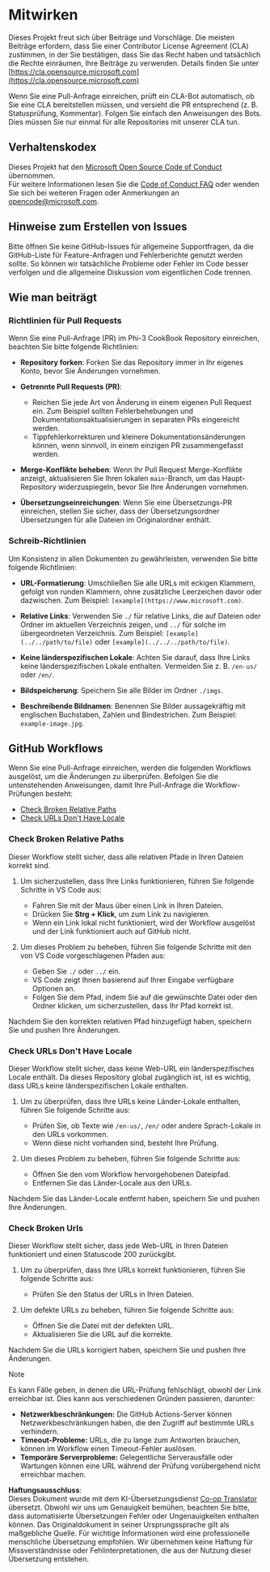 <!--
CO_OP_TRANSLATOR_METADATA:
{
  "original_hash": "90d0d072cf26ccc1f271a580d3e45d70",
  "translation_date": "2025-07-16T14:35:36+00:00",
  "source_file": "CONTRIBUTING.md",
  "language_code": "de"
}
-->
# Mitwirken

Dieses Projekt freut sich über Beiträge und Vorschläge. Die meisten Beiträge erfordern, dass Sie einer Contributor License Agreement (CLA) zustimmen, in der Sie bestätigen, dass Sie das Recht haben und tatsächlich die Rechte einräumen, Ihre Beiträge zu verwenden. Details finden Sie unter [https://cla.opensource.microsoft.com](https://cla.opensource.microsoft.com)

Wenn Sie eine Pull-Anfrage einreichen, prüft ein CLA-Bot automatisch, ob Sie eine CLA bereitstellen müssen, und versieht die PR entsprechend (z. B. Statusprüfung, Kommentar). Folgen Sie einfach den Anweisungen des Bots. Dies müssen Sie nur einmal für alle Repositories mit unserer CLA tun.

## Verhaltenskodex

Dieses Projekt hat den [Microsoft Open Source Code of Conduct](https://opensource.microsoft.com/codeofconduct/) übernommen.  
Für weitere Informationen lesen Sie die [Code of Conduct FAQ](https://opensource.microsoft.com/codeofconduct/faq/) oder wenden Sie sich bei weiteren Fragen oder Anmerkungen an [opencode@microsoft.com](mailto:opencode@microsoft.com).

## Hinweise zum Erstellen von Issues

Bitte öffnen Sie keine GitHub-Issues für allgemeine Supportfragen, da die GitHub-Liste für Feature-Anfragen und Fehlerberichte genutzt werden sollte. So können wir tatsächliche Probleme oder Fehler im Code besser verfolgen und die allgemeine Diskussion vom eigentlichen Code trennen.

## Wie man beiträgt

### Richtlinien für Pull Requests

Wenn Sie eine Pull-Anfrage (PR) im Phi-3 CookBook Repository einreichen, beachten Sie bitte folgende Richtlinien:

- **Repository forken**: Forken Sie das Repository immer in Ihr eigenes Konto, bevor Sie Änderungen vornehmen.

- **Getrennte Pull Requests (PR)**:
  - Reichen Sie jede Art von Änderung in einem eigenen Pull Request ein. Zum Beispiel sollten Fehlerbehebungen und Dokumentationsaktualisierungen in separaten PRs eingereicht werden.
  - Tippfehlerkorrekturen und kleinere Dokumentationsänderungen können, wenn sinnvoll, in einem einzigen PR zusammengefasst werden.

- **Merge-Konflikte beheben**: Wenn Ihr Pull Request Merge-Konflikte anzeigt, aktualisieren Sie Ihren lokalen `main`-Branch, um das Haupt-Repository widerzuspiegeln, bevor Sie Ihre Änderungen vornehmen.

- **Übersetzungseinreichungen**: Wenn Sie eine Übersetzungs-PR einreichen, stellen Sie sicher, dass der Übersetzungsordner Übersetzungen für alle Dateien im Originalordner enthält.

### Schreib-Richtlinien

Um Konsistenz in allen Dokumenten zu gewährleisten, verwenden Sie bitte folgende Richtlinien:

- **URL-Formatierung**: Umschließen Sie alle URLs mit eckigen Klammern, gefolgt von runden Klammern, ohne zusätzliche Leerzeichen davor oder dazwischen. Zum Beispiel: `[example](https://www.microsoft.com)`.

- **Relative Links**: Verwenden Sie `./` für relative Links, die auf Dateien oder Ordner im aktuellen Verzeichnis zeigen, und `../` für solche im übergeordneten Verzeichnis. Zum Beispiel: `[example](../../path/to/file)` oder `[example](../../../path/to/file)`.

- **Keine länderspezifischen Lokale**: Achten Sie darauf, dass Ihre Links keine länderspezifischen Lokale enthalten. Vermeiden Sie z. B. `/en-us/` oder `/en/`.

- **Bildspeicherung**: Speichern Sie alle Bilder im Ordner `./imgs`.

- **Beschreibende Bildnamen**: Benennen Sie Bilder aussagekräftig mit englischen Buchstaben, Zahlen und Bindestrichen. Zum Beispiel: `example-image.jpg`.

## GitHub Workflows

Wenn Sie eine Pull-Anfrage einreichen, werden die folgenden Workflows ausgelöst, um die Änderungen zu überprüfen. Befolgen Sie die untenstehenden Anweisungen, damit Ihre Pull-Anfrage die Workflow-Prüfungen besteht:

- [Check Broken Relative Paths](../..)  
- [Check URLs Don't Have Locale](../..)

### Check Broken Relative Paths

Dieser Workflow stellt sicher, dass alle relativen Pfade in Ihren Dateien korrekt sind.

1. Um sicherzustellen, dass Ihre Links funktionieren, führen Sie folgende Schritte in VS Code aus:  
    - Fahren Sie mit der Maus über einen Link in Ihren Dateien.  
    - Drücken Sie **Strg + Klick**, um zum Link zu navigieren.  
    - Wenn ein Link lokal nicht funktioniert, wird der Workflow ausgelöst und der Link funktioniert auch auf GitHub nicht.

1. Um dieses Problem zu beheben, führen Sie folgende Schritte mit den von VS Code vorgeschlagenen Pfaden aus:  
    - Geben Sie `./` oder `../` ein.  
    - VS Code zeigt Ihnen basierend auf Ihrer Eingabe verfügbare Optionen an.  
    - Folgen Sie dem Pfad, indem Sie auf die gewünschte Datei oder den Ordner klicken, um sicherzustellen, dass Ihr Pfad korrekt ist.

Nachdem Sie den korrekten relativen Pfad hinzugefügt haben, speichern Sie und pushen Ihre Änderungen.

### Check URLs Don't Have Locale

Dieser Workflow stellt sicher, dass keine Web-URL ein länderspezifisches Locale enthält. Da dieses Repository global zugänglich ist, ist es wichtig, dass URLs keine länderspezifischen Lokale enthalten.

1. Um zu überprüfen, dass Ihre URLs keine Länder-Lokale enthalten, führen Sie folgende Schritte aus:

    - Prüfen Sie, ob Texte wie `/en-us/`, `/en/` oder andere Sprach-Lokale in den URLs vorkommen.  
    - Wenn diese nicht vorhanden sind, besteht Ihre Prüfung.

1. Um dieses Problem zu beheben, führen Sie folgende Schritte aus:  
    - Öffnen Sie den vom Workflow hervorgehobenen Dateipfad.  
    - Entfernen Sie das Länder-Locale aus den URLs.

Nachdem Sie das Länder-Locale entfernt haben, speichern Sie und pushen Ihre Änderungen.

### Check Broken Urls

Dieser Workflow stellt sicher, dass jede Web-URL in Ihren Dateien funktioniert und einen Statuscode 200 zurückgibt.

1. Um zu überprüfen, dass Ihre URLs korrekt funktionieren, führen Sie folgende Schritte aus:  
    - Prüfen Sie den Status der URLs in Ihren Dateien.

2. Um defekte URLs zu beheben, führen Sie folgende Schritte aus:  
    - Öffnen Sie die Datei mit der defekten URL.  
    - Aktualisieren Sie die URL auf die korrekte.

Nachdem Sie die URLs korrigiert haben, speichern Sie und pushen Ihre Änderungen.

> [!NOTE]  
>  
> Es kann Fälle geben, in denen die URL-Prüfung fehlschlägt, obwohl der Link erreichbar ist. Dies kann aus verschiedenen Gründen passieren, darunter:  
>  
> - **Netzwerkbeschränkungen:** Die GitHub Actions-Server können Netzwerkbeschränkungen haben, die den Zugriff auf bestimmte URLs verhindern.  
> - **Timeout-Probleme:** URLs, die zu lange zum Antworten brauchen, können im Workflow einen Timeout-Fehler auslösen.  
> - **Temporäre Serverprobleme:** Gelegentliche Serverausfälle oder Wartungen können eine URL während der Prüfung vorübergehend nicht erreichbar machen.

**Haftungsausschluss**:  
Dieses Dokument wurde mit dem KI-Übersetzungsdienst [Co-op Translator](https://github.com/Azure/co-op-translator) übersetzt. Obwohl wir uns um Genauigkeit bemühen, beachten Sie bitte, dass automatisierte Übersetzungen Fehler oder Ungenauigkeiten enthalten können. Das Originaldokument in seiner Ursprungssprache gilt als maßgebliche Quelle. Für wichtige Informationen wird eine professionelle menschliche Übersetzung empfohlen. Wir übernehmen keine Haftung für Missverständnisse oder Fehlinterpretationen, die aus der Nutzung dieser Übersetzung entstehen.